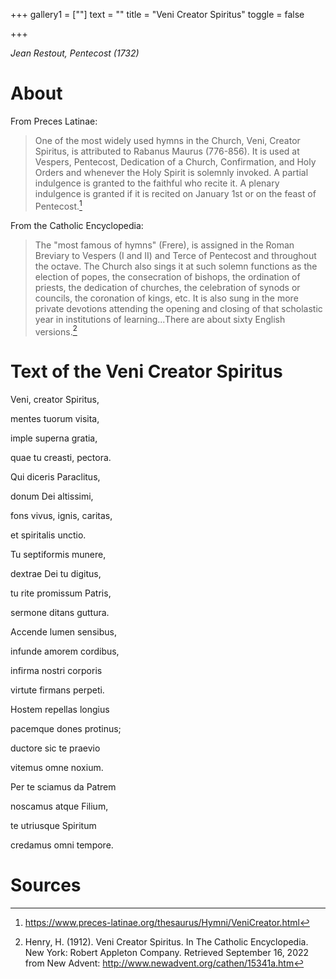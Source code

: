 +++
gallery1 = [""]
text = ""
title = "Veni Creator Spiritus"
toggle = false

+++

_Jean Restout, Pentecost (1732)_

# About 

From Preces Latinae: 

> One of the most widely used hymns in the Church, Veni, Creator Spiritus, is attributed to Rabanus Maurus (776-856). It is used at Vespers, Pentecost, Dedication of a Church, Confirmation, and Holy Orders and whenever the Holy Spirit is solemnly invoked. A partial indulgence is granted to the faithful who recite it. A plenary indulgence is granted if it is recited on January 1st or on the feast of Pentecost.[^1]

From the Catholic Encyclopedia: 

> The "most famous of hymns" (Frere), is assigned in the Roman Breviary to Vespers (I and II) and Terce of Pentecost and throughout the octave. The Church also sings it at such solemn functions as the election of popes, the consecration of bishops, the ordination of priests, the dedication of churches, the celebration of synods or councils, the coronation of kings, etc. It is also sung in the more private devotions attending the opening and closing of that scholastic year in institutions of learning...There are about sixty English versions.[^2]

# Text of the Veni Creator Spiritus

Veni, creator Spiritus,

mentes tuorum visita,

imple superna gratia,

quae tu creasti, pectora.


Qui diceris Paraclitus,

donum Dei altissimi,

fons vivus, ignis, caritas,

et spiritalis unctio.


Tu septiformis munere,

dextrae Dei tu digitus,

tu rite promissum Patris,

sermone ditans guttura.


Accende lumen sensibus,

infunde amorem cordibus,

infirma nostri corporis

virtute firmans perpeti.


Hostem repellas longius

pacemque dones protinus;

ductore sic te praevio

vitemus omne noxium.


Per te sciamus da Patrem

noscamus atque Filium,

te utriusque Spiritum

credamus omni tempore.

# Sources 

[^1]: https://www.preces-latinae.org/thesaurus/Hymni/VeniCreator.html

[^2]: Henry, H. (1912). Veni Creator Spiritus. In The Catholic Encyclopedia. New York: Robert Appleton Company. Retrieved September 16, 2022 from New Advent: http://www.newadvent.org/cathen/15341a.htm
